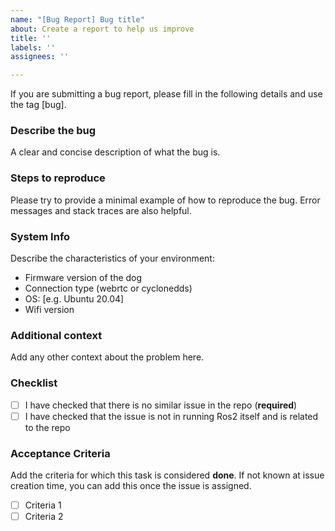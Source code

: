 ```yaml
---
name: "[Bug Report] Bug title"
about: Create a report to help us improve
title: ''
labels: ''
assignees: ''

---
```


If you are submitting a bug report, please fill in the following details and use the tag [bug].

### Describe the bug

A clear and concise description of what the bug is.

### Steps to reproduce

Please try to provide a minimal example of how to reproduce the bug. Error messages and stack traces are also helpful.

<!-- Please post terminal logs, a minimal example to reproduce, or a command to run under three backticks (```) to allow code formatting.

```
Paste your error here
```

For more information on this, check: https://www.markdownguide.org/extended-syntax/#fenced-code-blocks

-->

### System Info

Describe the characteristics of your environment:

<!-- Please complete the following description. -->
- Firmware version of the dog
- Connection type (webrtc or cyclonedds)
- OS: [e.g. Ubuntu 20.04]
- Wifi version

### Additional context

Add any other context about the problem here.

### Checklist

- [ ] I have checked that there is no similar issue in the repo (**required**)
- [ ] I have checked that the issue is not in running Ros2 itself and is related to the repo

### Acceptance Criteria

Add the criteria for which this task is considered **done**. If not known at issue creation time, you can add this once the issue is assigned.

- [ ] Criteria 1
- [ ] Criteria 2
